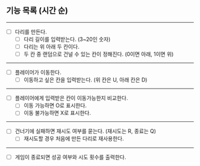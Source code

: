 ## 기능 목록 (시간 순)
_ _ _

- [ ] 다리를 만든다.
    - [ ] 다리 길이를 입력받는다. (3~20인 숫자)
    - [ ] 다리는 위 아래 두 칸이다.
    - [ ] 두 칸 중 랜덤으로 건널 수 있는 칸이 정해진다. (0이면 아래, 1이면 위)

_ _ _

- [ ] 플레이어가 이동한다.
    - [ ] 이동하고 싶은 칸을 입력받는다. (위 칸은 U, 아래 칸은 D)

_ _ _

- [ ] 플레이어에게 입력받은 칸이 이동가능한지 비교한다.
    - [ ] 이동 가능하면 O로 표시한다.
    - [ ] 이동 불가능하면 X로 표시한다.

_ _ _

- [ ] 건너기에 실패하면 재시도 여부를 묻는다. (재시도는 R, 종료는 Q)
    - [ ] 재시도할 경우 처음에 만든 다리로 재사용한다.

_ _ _

- [ ] 게임이 종료되면 성공 여부와 시도 횟수를 출력한다.